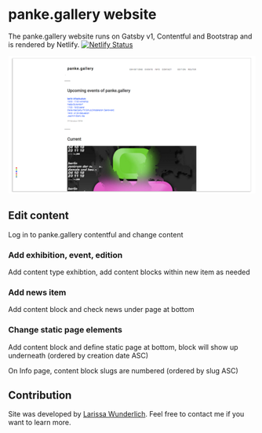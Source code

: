 
# panke.gallery website

The panke.gallery website runs on Gatsby v1, Contentful and Bootstrap and is rendered by Netlify. [![Netlify Status](https://api.netlify.com/api/v1/badges/e8f56c74-c878-4c4b-8b4f-19fd815fbb4a/deploy-status)](https://app.netlify.com/sites/pankegallery/deploys)

![Screenshot of panke.gallery website](documentation/screenshot-website.png)

## Edit content

Log in to panke.gallery contentful and change content

### Add exhibition, event, edition

Add content type exhibtion, add content blocks within new item as needed

### Add news item

Add content block and check news under page at bottom

### Change static page elements

Add content block and define static page at bottom, block will show up underneath (ordered by creation date ASC)

On Info page, content block slugs are numbered (ordered by slug ASC) 

## Contribution

Site was developed by [Larissa Wunderlich](http://www.larissawunderlich.de). Feel free to contact me if you want to learn more.

